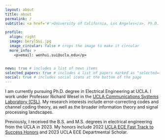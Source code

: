 ```yaml
---
layout: about
title: about
permalink: /
subtitle: <a href='#'>University of California, Los Angeles</a>. Ph.D. student in ECE Department

profile:
  align: right
  image: berylSui.jpg
  image_circular: false # crops the image to make it circular
  more_info: >
    <p>email: wenhui.sui@ucla.edu</p>


news: true # includes a list of news items
selected_papers: true # includes a list of papers marked as "selected={true}"
social: true # includes social icons at the bottom of the page
---
```


I am currently pursuing Ph.D. degree in Electrical Engineering at UCLA. I work under Professor Richard Wesel in the <a href="http://www.seas.ucla.edu/csl/#/">UCLA Communications Systems Laboratory (CSL)</a>. My research interests include error-correcting codes and channel coding theory, as well as the broader information theory and signal processing landscapes.

Previously, I received the B.S. and M.S. degrees in electrical engineering from the UCLA in 2023. My honors include 2022 <a href="https://www.ee.ucla.edu/fast-track-program/">UCLA ECE Fast Track to Success Honors</a> and 2023 UCLA ECE Departmental Scholar.


<!-- Write your biography here. Tell the world about yourself. Link to your favorite [subreddit](http://reddit.com). You can put a picture in, too. The code is already in, just name your picture `prof_pic.jpg` and put it in the `img/` folder.

Put your address / P.O. box / other info right below your picture. You can also disable any of these elements by editing `profile` property of the YAML header of your `_pages/about.md`. Edit `_bibliography/papers.bib` and Jekyll will render your [publications page](/al-folio/publications/) automatically.

Link to your social media connections, too. This theme is set up to use [Font Awesome icons](https://fontawesome.com/) and [Academicons](https://jpswalsh.github.io/academicons/), like the ones below. Add your Facebook, Twitter, LinkedIn, Google Scholar, or just disable all of them. -->
